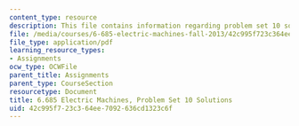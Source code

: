```yaml
---
content_type: resource
description: This file contains information regarding problem set 10 solution.
file: /media/courses/6-685-electric-machines-fall-2013/42c995f723c364ee7092636cd1323c6f_MIT6_685F13_ps10ans.pdf
file_type: application/pdf
learning_resource_types:
- Assignments
ocw_type: OCWFile
parent_title: Assignments
parent_type: CourseSection
resourcetype: Document
title: 6.685 Electric Machines, Problem Set 10 Solutions
uid: 42c995f7-23c3-64ee-7092-636cd1323c6f
---
```

